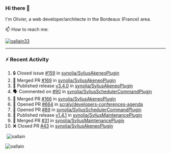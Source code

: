 ### Hi there 👋

I'm Olivier, a web developer/architecte in the Bordeaux (France) area.

📫 How to reach me:

<p> <a href="https://twitter.com/oallain33" target="blank"><img src="https://img.shields.io/twitter/follow/oallain33?logo=twitter&style=for-the-badge" alt="oallain33" /></a> </p>

---

### :zap: Recent Activity

<!--START_SECTION:activity-->
1. 🔒 Closed issue [#159](https://github.com/synolia/SyliusAkeneoPlugin/issues/159) in [synolia/SyliusAkeneoPlugin](https://github.com/synolia/SyliusAkeneoPlugin)
2. 🎉 Merged PR [#169](https://github.com/synolia/SyliusAkeneoPlugin/pull/169) in [synolia/SyliusAkeneoPlugin](https://github.com/synolia/SyliusAkeneoPlugin)
3. 🚀 Published release [v3.4.0](https://github.com/synolia/SyliusAkeneoPlugin/releases/tag/v3.4.0) in [synolia/SyliusAkeneoPlugin](https://github.com/synolia/SyliusAkeneoPlugin)
4. 🗣 Commented on [#90](https://github.com/synolia/SyliusSchedulerCommandPlugin/issues/90#issuecomment-1766594326) in [synolia/SyliusSchedulerCommandPlugin](https://github.com/synolia/SyliusSchedulerCommandPlugin)
5. 🎉 Merged PR [#166](https://github.com/synolia/SyliusAkeneoPlugin/pull/166) in [synolia/SyliusAkeneoPlugin](https://github.com/synolia/SyliusAkeneoPlugin)
6. 💪 Opened PR [#664](https://github.com/scraly/developers-conferences-agenda/pull/664) in [scraly/developers-conferences-agenda](https://github.com/scraly/developers-conferences-agenda)
7. 💪 Opened PR [#89](https://github.com/synolia/SyliusSchedulerCommandPlugin/pull/89) in [synolia/SyliusSchedulerCommandPlugin](https://github.com/synolia/SyliusSchedulerCommandPlugin)
8. 🚀 Published release [v1.4.1](https://github.com/synolia/SyliusMaintenancePlugin/releases/tag/v1.4.1) in [synolia/SyliusMaintenancePlugin](https://github.com/synolia/SyliusMaintenancePlugin)
9. 🎉 Merged PR [#31](https://github.com/synolia/SyliusMaintenancePlugin/pull/31) in [synolia/SyliusMaintenancePlugin](https://github.com/synolia/SyliusMaintenancePlugin)
10. ❌ Closed PR [#43](https://github.com/synolia/SyliusAkeneoPlugin/pull/43) in [synolia/SyliusAkeneoPlugin](https://github.com/synolia/SyliusAkeneoPlugin)
<!--END_SECTION:activity-->

<p>&nbsp;<img align="center" src="https://github-readme-stats.vercel.app/api?username=oallain&show_icons=true&locale=en" alt="oallain" /></p>

<p><img align="center" src="https://github-readme-streak-stats.herokuapp.com/?user=oallain&" alt="oallain" /></p>


